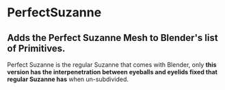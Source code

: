 # PerfectSuzanne
## Adds the Perfect Suzanne Mesh to Blender's list of Primitives.  
Perfect Suzanne is the regular Suzanne that comes with Blender, only **this version has the interpenetration between eyeballs and eyelids fixed that regular Suzanne has** when un-subdivided.
